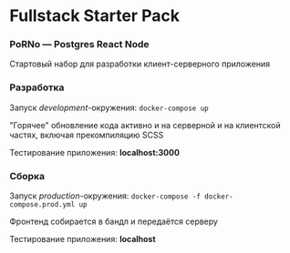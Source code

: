 # Fullstack Starter Pack
### PoRNo — Postgres React Node
Стартовый набор для разработки клиент-серверного приложения

### Разработка
Запуск *development*-окружения: `docker-compose up`

"Горячее" обновление кода активно и на серверной и на клиентской частях, включая прекомпиляцию SCSS

Тестирование приложения: **localhost:3000**

### Сборка
Запуск *production*-окружения: `docker-compose -f docker-compose.prod.yml up`

Фронтенд собирается в бандл и передаётся серверу

Тестирование приложения: **localhost**
